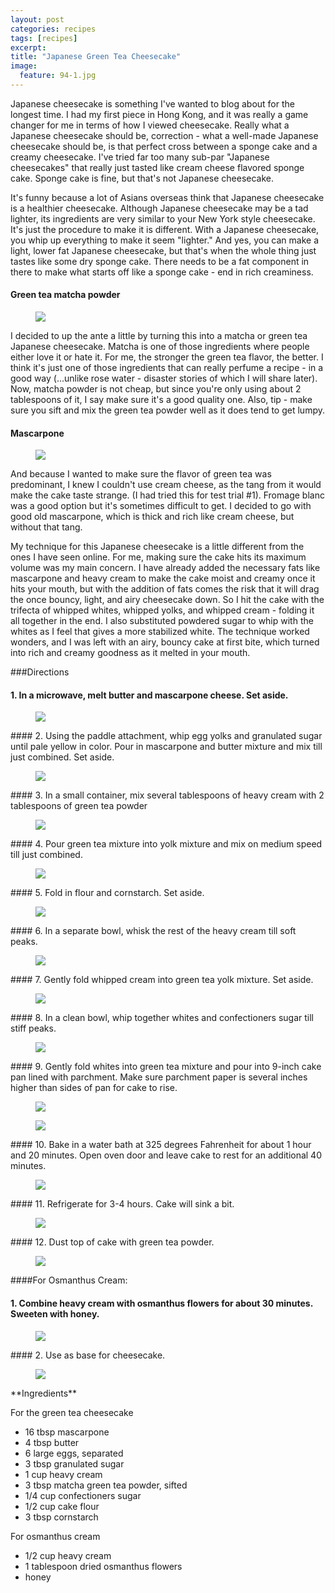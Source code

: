 ```yaml
---
layout: post
categories: recipes
tags: [recipes]
excerpt: 
title: "Japanese Green Tea Cheesecake"
image:
  feature: 94-1.jpg
---
```


Japanese cheesecake is something I've wanted to blog about for the longest time.  I had my first piece in Hong Kong, and it was really a game changer for me in terms of how I viewed cheesecake.  Really what a Japanese cheesecake should be, correction - what a well-made Japanese cheesecake should be, is that perfect cross between a sponge cake and a creamy cheesecake.  I've tried far too many sub-par "Japanese cheesecakes" that really just tasted like cream cheese flavored sponge cake.  Sponge cake is fine, but that's not Japanese cheesecake.

It's funny because a lot of Asians overseas think that Japanese cheesecake is a healthier cheesecake. Although Japanese cheesecake may be a tad lighter, its ingredients are very  similar to your New York style cheesecake.  It's just the procedure to make it is different. With a Japanese cheesecake, you whip up everything to make it seem "lighter." And yes, you can make a light, lower fat Japanese cheesecake, but that's when the whole thing just tastes like some dry sponge cake.  There needs to be a fat component in there to make what starts off like a sponge cake - end in rich creaminess.

#### Green tea matcha powder
<figure> <img src='/images/94-17.jpg'> </figure>

I decided to up the ante a little by turning this into a matcha or green tea Japanese cheesecake.  Matcha is one of those ingredients where people either love it or hate it.  For me, the stronger the green tea flavor, the better.  I think it's just one of those ingredients that can really perfume a recipe - in a good way (...unlike rose water - disaster stories of which I will share later).  Now, matcha powder is not cheap, but since you're only using about 2 tablespoons of it, I say make sure it's a good quality one.  Also, tip - make sure you sift and mix the green tea powder well as it does tend to get lumpy.

#### Mascarpone
<figure> <img src='/images/94-18.jpg'> </figure>

And because I wanted to make sure the flavor of green tea was predominant, I knew I couldn't use cream cheese, as the tang from it would make the cake taste strange.  (I had tried this for test trial #1). Fromage blanc was a good option but it's sometimes difficult to get.  I decided to go with good old mascarpone, which is thick and rich like cream cheese, but without that tang.

My technique for this Japanese cheesecake is a little different from the ones I have seen online.  For me, making sure the cake hits its maximum volume was my main concern.  I have already added the necessary fats like mascarpone and heavy cream to make the cake moist and creamy once it hits your mouth, but with the addition of fats comes the risk that it will drag the once bouncy, light, and airy cheesecake down.  So I hit the cake with the trifecta of whipped whites, whipped yolks, and whipped cream - folding it all together in the end.  I also substituted powdered sugar to whip with the whites as I feel that gives a more stabilized white.  The technique worked wonders, and I was left with an airy, bouncy cake at first bite, which turned into rich and creamy goodness as it melted in your mouth.

###Directions

#### 1. In a microwave, melt butter and mascarpone cheese. Set aside.
<figure> <img src='/images/94-2.jpg'> </figure>
#### 2. Using the paddle attachment, whip egg yolks and granulated sugar until pale yellow in color.  Pour in mascarpone and butter mixture and mix till just combined.  Set aside.
<figure> <img src='/images/94-3.jpg'> </figure>
#### 3. In a small container, mix several tablespoons of heavy cream with 2 tablespoons of green tea powder
<figure> <img src='/images/94-4.jpg'> </figure>
#### 4. Pour green tea mixture into yolk mixture and mix on medium speed till just combined.
<figure> <img src='/images/94-5.jpg'> </figure>
#### 5. Fold in flour and cornstarch.  Set aside.
<figure> <img src='/images/94-6.jpg'> </figure>
#### 6. In a separate bowl, whisk the rest of the heavy cream till soft peaks.  
<figure> <img src='/images/94-7.jpg'> </figure>
#### 7. Gently fold whipped cream into green tea yolk mixture.  Set aside.
<figure> <img src='/images/94-8.jpg'> </figure>
#### 8. In a clean bowl, whip together whites and confectioners sugar till stiff peaks.
<figure> <img src='/images/94-9.jpg'> </figure>
#### 9. Gently fold whites into green tea mixture and pour into 9-inch cake pan lined with parchment.  Make sure parchment paper is several inches higher than sides of pan for cake to rise.  
<figure> <img src='/images/94-10.jpg'> </figure>

<figure> <img src='/images/94-11.jpg'> </figure>
#### 10. Bake in a water bath at 325 degrees Fahrenheit for about 1 hour and 20 minutes.  Open oven door and leave cake to rest for an additional 40 minutes.
<figure> <img src='/images/94-12.jpg'> </figure>
#### 11. Refrigerate for 3-4 hours.  Cake will sink a bit.
<figure> <img src='/images/94-13.jpg'> </figure>
#### 12. Dust top of cake with green tea powder.  
<figure> <img src='/images/94-14.jpg'> </figure>

####For Osmanthus Cream:
#### 1. Combine heavy cream with osmanthus flowers for about 30 minutes. Sweeten with honey.  
<figure> <img src='/images/94-15.jpg'> </figure>
#### 2. Use as base for cheesecake.
<figure> <img src='/images/94-16.jpg'> </figure>



<section class='recipe'>
**Ingredients**

For the green tea cheesecake
- 16 tbsp mascarpone
- 4 tbsp butter
- 6 large eggs, separated
- 3 tbsp granulated sugar
- 1 cup heavy cream
- 3 tbsp matcha green tea powder, sifted
- 1/4  cup confectioners sugar
- 1/2 cup cake flour
- 3 tbsp cornstarch

For osmanthus cream
- 1/2 cup heavy cream
- 1 tablespoon dried osmanthus flowers
- honey</section>